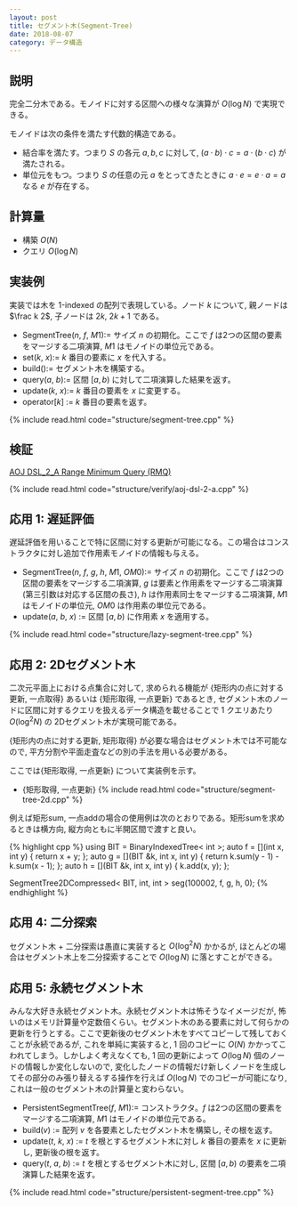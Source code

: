 ```yaml
---
layout: post
title: セグメント木(Segment-Tree)
date: 2018-08-07
category: データ構造
---
```


## 説明
完全二分木である。モノイドに対する区間への様々な演算が $O(\log N)$ で実現できる。

モノイドは次の条件を満たす代数的構造である。

* 結合率を満たす。つまり $S$ の各元 $a, b, c$ に対して, $(a \cdot b) \cdot c = a \cdot (b \cdot c)$ が満たされる。
* 単位元をもつ。つまり $S$ の任意の元 $a$ をとってきたときに $a \cdot e = e \cdot a = a$ なる $e$ が存在する。

## 計算量
* 構築 $O(N)$
* クエリ $O(\log N)$

## 実装例
実装では木を 1-indexed の配列で表現している。ノード $k$ について, 親ノードは $\frac k 2$, 子ノードは $2k$, $2k+1$ である。

* SegmentTree($n$, $f$, $M1$):= サイズ $n$ の初期化。ここで $f$ は2つの区間の要素をマージする二項演算, $M1$ はモノイドの単位元である。
* set($k$, $x$):= $k$ 番目の要素に $x$ を代入する。
* build():= セグメント木を構築する。
* query($a$, $b$):= 区間 $[a, b)$ に対して二項演算した結果を返す。
* update($k$, $x$):= $k$ 番目の要素を $x$ に変更する。
* operator[$k$] := $k$ 番目の要素を返す。

{% include read.html  code="structure/segment-tree.cpp" %}

## 検証
[AOJ DSL_2_A Range Minimum Query (RMQ)](http://judge.u-aizu.ac.jp/onlinejudge/description.jsp?id=DSL_2_A&lang=jp)

{% include read.html  code="structure/verify/aoj-dsl-2-a.cpp" %}

## 応用 1: 遅延評価

遅延評価を用いることで特に区間に対する更新が可能になる。この場合はコンストラクタに対し追加で作用素モノイドの情報も与える。

* SegmentTree($n$, $f$, $g$, $h$, $M1$, $OM0$):= サイズ $n$ の初期化。ここで $f$ は2つの区間の要素をマージする二項演算, $g$ は要素と作用素をマージする二項演算(第三引数は対応する区間の長さ), $h$ は作用素同士をマージする二項演算, $M1$ はモノイドの単位元, $OM0$ は作用素の単位元である。
* update($a$, $b$, $x$) := 区間 $[a, b)$ に作用素 $x$ を適用する。

{% include read.html  code="structure/lazy-segment-tree.cpp" %}


## 応用 2: 2Dセグメント木
二次元平面上における点集合に対して, 求められる機能が {矩形内の点に対する更新, 一点取得} あるいは {矩形取得, 一点更新} であるとき, セグメント木のノードに区間に対するクエリを扱えるデータ構造を載せることで $1$ クエリあたり $O(\log^2 N)$ の 2Dセグメント木が実現可能である。

{矩形内の点に対する更新, 矩形取得} が必要な場合はセグメント木では不可能なので, 平方分割や平面走査などの別の手法を用いる必要がある。

ここでは{矩形取得, 一点更新} について実装例を示す。

* {矩形取得, 一点更新}
{% include read.html  code="structure/segment-tree-2d.cpp" %}

例えば矩形sum, 一点addの場合の使用例は次のとおりである。矩形sumを求めるときは横方向, 縦方向ともに半開区間で渡すと良い。

{% highlight cpp %}
using BIT = BinaryIndexedTree< int >;
auto f = [](int x, int y) { return x + y; };
auto g = [](BIT &k, int x, int y) { return k.sum(y - 1) - k.sum(x - 1); };
auto h = [](BIT &k, int x, int y) { k.add(x, y); };

SegmentTree2DCompressed< BIT, int, int > seg(100002, f, g, h, 0);
{% endhighlight %}


## 応用 4: 二分探索
セグメント木 + 二分探索は愚直に実装すると $O(\log^2 N)$ かかるが, ほとんどの場合はセグメント木上を二分探索することで $O(\log N)$ に落とすことができる。

## 応用 5: 永続セグメント木
みんな大好き永続セグメント木。永続セグメント木は怖そうなイメージだが, 怖いのはメモリ計算量や定数倍くらい。セグメント木のある要素に対して何らかの更新を行うとする。ここで更新後のセグメント木をすべてコピーして残しておくことが永続であるが, これを単純に実装すると, $1$ 回のコピーに $O(N)$ かかってこわれてしまう。しかしよく考えなくても, $1$ 回の更新によって $O(\log N)$ 個のノードの情報しか変化しないので, 変化したノードの情報だけ新しくノードを生成してその部分のみ張り替えるする操作を行えば $O(\log N)$ でのコピーが可能になり, これは一般のセグメント木の計算量と変わらない。

* PersistentSegmentTree($f$, $M1$):= コンストラクタ。$f$ は2つの区間の要素をマージする二項演算, $M1$ はモノイドの単位元である。
* build($v$) := 配列 $v$ を各要素としたセグメント木を構築し, その根を返す。
* update($t$, $k$, $x$) := $t$ を根とするセグメント木に対し $k$ 番目の要素を $x$ に更新し, 更新後の根を返す。
* query($t$, $a$, $b$) := $t$ を根とするセグメント木に対し, 区間 $[a, b)$ の要素を二項演算した結果を返す。

{% include read.html  code="structure/persistent-segment-tree.cpp" %}
